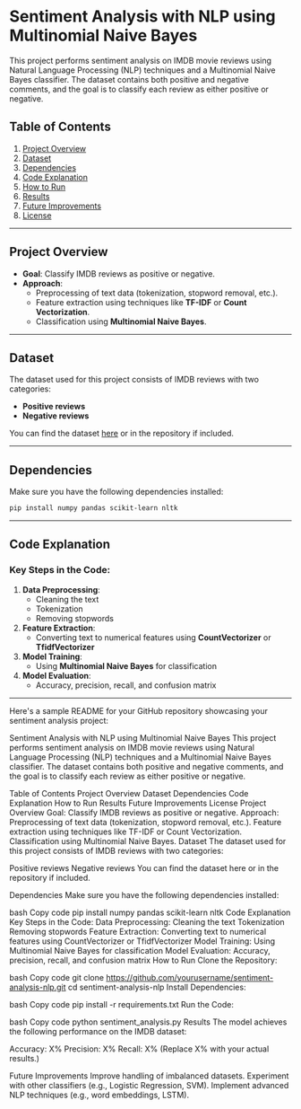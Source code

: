# Sentiment Analysis with NLP using Multinomial Naive Bayes

This project performs sentiment analysis on IMDB movie reviews using Natural Language Processing (NLP) techniques and a Multinomial Naive Bayes classifier. The dataset contains both positive and negative comments, and the goal is to classify each review as either positive or negative.

## Table of Contents

1. [Project Overview](#project-overview)  
2. [Dataset](#dataset)  
3. [Dependencies](#dependencies)  
4. [Code Explanation](#code-explanation)  
5. [How to Run](#how-to-run)  
6. [Results](#results)  
7. [Future Improvements](#future-improvements)  
8. [License](#license)  

---

## Project Overview

- **Goal**: Classify IMDB reviews as positive or negative.
- **Approach**:  
  - Preprocessing of text data (tokenization, stopword removal, etc.).  
  - Feature extraction using techniques like **TF-IDF** or **Count Vectorization**.  
  - Classification using **Multinomial Naive Bayes**.  

---

## Dataset

The dataset used for this project consists of IMDB reviews with two categories:  
- **Positive reviews**  
- **Negative reviews**  

You can find the dataset [here](https://ai.stanford.edu/~amaas/data/sentiment/) or in the repository if included.

---

## Dependencies

Make sure you have the following dependencies installed:

```bash
pip install numpy pandas scikit-learn nltk
```

---

## Code Explanation

### Key Steps in the Code:
1. **Data Preprocessing**:  
   - Cleaning the text  
   - Tokenization  
   - Removing stopwords  
2. **Feature Extraction**:  
   - Converting text to numerical features using **CountVectorizer** or **TfidfVectorizer**  
3. **Model Training**:  
   - Using **Multinomial Naive Bayes** for classification  
4. **Model Evaluation**:  
   - Accuracy, precision, recall, and confusion matrix  

---



Here's a sample README for your GitHub repository showcasing your sentiment analysis project:

Sentiment Analysis with NLP using Multinomial Naive Bayes
This project performs sentiment analysis on IMDB movie reviews using Natural Language Processing (NLP) techniques and a Multinomial Naive Bayes classifier. The dataset contains both positive and negative comments, and the goal is to classify each review as either positive or negative.

Table of Contents
Project Overview
Dataset
Dependencies
Code Explanation
How to Run
Results
Future Improvements
License
Project Overview
Goal: Classify IMDB reviews as positive or negative.
Approach:
Preprocessing of text data (tokenization, stopword removal, etc.).
Feature extraction using techniques like TF-IDF or Count Vectorization.
Classification using Multinomial Naive Bayes.
Dataset
The dataset used for this project consists of IMDB reviews with two categories:

Positive reviews
Negative reviews
You can find the dataset here or in the repository if included.

Dependencies
Make sure you have the following dependencies installed:

bash
Copy code
pip install numpy pandas scikit-learn nltk
Code Explanation
Key Steps in the Code:
Data Preprocessing:
Cleaning the text
Tokenization
Removing stopwords
Feature Extraction:
Converting text to numerical features using CountVectorizer or TfidfVectorizer
Model Training:
Using Multinomial Naive Bayes for classification
Model Evaluation:
Accuracy, precision, recall, and confusion matrix
How to Run
Clone the Repository:

bash
Copy code
git clone https://github.com/yourusername/sentiment-analysis-nlp.git
cd sentiment-analysis-nlp
Install Dependencies:

bash
Copy code
pip install -r requirements.txt
Run the Code:

bash
Copy code
python sentiment_analysis.py
Results
The model achieves the following performance on the IMDB dataset:

Accuracy: X%
Precision: X%
Recall: X%
(Replace X% with your actual results.)

Future Improvements
Improve handling of imbalanced datasets.
Experiment with other classifiers (e.g., Logistic Regression, SVM).
Implement advanced NLP techniques (e.g., word embeddings, LSTM).

